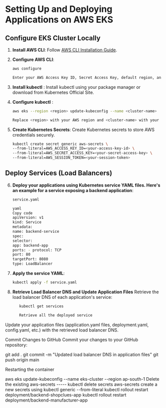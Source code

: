 # Setting Up and Deploying Applications on AWS EKS

## Configure EKS Cluster Locally

1. **Install AWS CLI**: Follow [AWS CLI Installation Guide](https://docs.aws.amazon.com/cli/latest/userguide/cli-configure-quickstart.html).

2. **Configure AWS CLI**:

   ```bash
   aws configure

   Enter your AWS Access Key ID, Secret Access Key, default region, and output format.
   ```

3. **Install kubectl** : Install kubectl using your package manager or download from Kubernetes Official Site.

4. **Configure kubectl** :

   ```bash
   aws eks --region <region> update-kubeconfig --name <cluster-name>

   Replace <region> with your AWS region and <cluster-name> with your EKS cluster name.
   ```

5. **Create Kubernetes Secrets**: Create Kubernetes secrets to store AWS credentials securely.

   ```bash
   kubectl create secret generic aws-secrets \
   --from-literal=AWS_ACCESS_KEY_ID=<your-access-key-id> \
   --from-literal=AWS_SECRET_ACCESS_KEY=<your-secret-access-key> \
   --from-literal=AWS_SESSION_TOKEN=<your-session-token>
   ```

## Deploy Services (Load Balancers)

6.  **Deploy your applications using Kubernetes service YAML files. Here's an example for a service exposing a backend application**:

    ```bash
    service.yaml

    yaml
    Copy code
    apiVersion: v1
    kind: Service
    metadata:
    name: backend-service
    spec:
    selector:
    app: backend-app
    ports: - protocol: TCP
    port: 80
    targetPort: 8080
    type: LoadBalancer
    ```

7.  **Apply the service YAML**:

    ```bash
    kubectl apply -f service.yaml
    ```

8.  **Retrieve Load Balancer DNS and Update Application Files**
    Retrieve the load balancer DNS of each application's service:

    ```bash
       kubectl get services

       Retrieve all the deployed service
    ```

Update your application files (application.yaml files, deployment.yaml, config.yaml, etc.) with the retrieved load balancer DNS.

Commit Changes to GitHub
Commit your changes to your GitHub repository:

git add .
git commit -m "Updated load balancer DNS in application files"
git push origin main

Restarting the container

aws eks update-kubeconfig --name eks-cluster --region ap-south-1
Delete the existing aws-secrets ----- kubectl delete secrets aws-secrets
create a new secrets using kubectl generic --from-literal
kubectl rollout restart deployment/backend-shopclues-app
kubectl rollout restart deployment/backend-manufacturer-app
